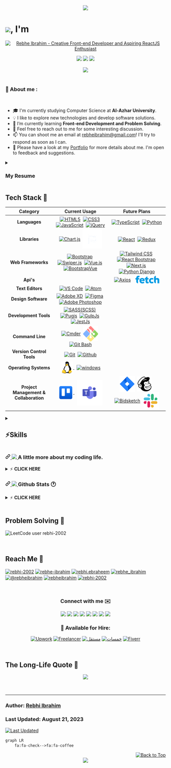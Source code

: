 <div align="center">
  <img src="https://capsule-render.vercel.app/api?type=waving&color=gradient&height=280&section=header&text=Hi%20there%20%F0%9F%91%8B&fontSize=90"></img>
</div>
<h1><img width="30" src="https://c.tenor.com/nebZyl8oN7IAAAAi/wave-hello.gif" />, I'm </h1>
<p align="center">
  <a href="https://github.com/rebhi-2002?tab=repositories" align="center">
    <img src="https://readme-typing-svg.herokuapp.com/?lines=Rebhe+Ibrahim;Creative+Front-end+Developer;Aspiring+ReactJS+Enthusiast;Always+Exploring+New+Technologies;&font=Fira%20Code&center=true&width=680&height=45&color=007ACC&vCenter=true&size=28&pause=1000" alt="Rebhe Ibrahim - Creative Front-end Developer and Aspiring ReactJS Enthusiast" />
  </a>
</p>

<!--
<h1 align="center" dir="auto"><a id="user-content--howdy-im-sy-rashid" class="anchor" aria-hidden="true" href="#-howdy-im-sy-rashid"><svg class="octicon octicon-link" viewBox="0 0 16 16" version="1.1" width="16" height="16" aria-hidden="true"><path fill-rule="evenodd" d="M7.775 3.275a.75.75 0 001.06 1.06l1.25-1.25a2 2 0 112.83 2.83l-2.5 2.5a2 2 0 01-2.83 0 .75.75 0 00-1.06 1.06 3.5 3.5 0 004.95 0l2.5-2.5a3.5 3.5 0 00-4.95-4.95l-1.25 1.25zm-4.69 9.64a2 2 0 010-2.83l2.5-2.5a2 2 0 012.83 0 .75.75 0 001.06-1.06 3.5 3.5 0 00-4.95 0l-2.5 2.5a3.5 3.5 0 004.95 4.95l1.25-1.25a.75.75 0 00-1.06-1.06l-1.25 1.25a2 2 0 01-2.83 0z"></path></svg></a><g-emoji class="g-emoji" alias="cowboy_hat_face" fallback-src="https://github.githubassets.com/images/icons/emoji/unicode/1f920.png"></g-emoji> Hi, I'm Rebhe Ibrahim 👋</h1>
-->

<div align="center">
  <img src="https://img.shields.io/github/watchers/rebhi-2002/rebhi-2002.svg" />
  <img src="https://img.shields.io/github/stars/rebhi-2002/rebhi-2002.svg" />
  <img src="https://img.shields.io/github/followers/rebhi-2002.svg?style=social&label=Follow&maxAge=259200" />
  <br /><br />
  <img src="https://github-profile-trophy.vercel.app/?username=rebhi-2002&ryo-ma&theme=onedark" />
</div>
<br />

<h3>🔎 About me :</h3><br>

- 🎓 I'm currently studying Computer Science at **Al-Azhar University**.
- 💡 I like to explore new technologies and develop software solutions.
- 🌱 I’m currently learning **Front-end Development and Problem Solving**.
- 💬 Feel free to reach out to me for some interesting discussion.
- 📫 You can shoot me an email at rebheibrahim@gmail.com! I'll try to respond as soon as I can.
- 📄 Please have a look at my [Portfolio](https://rebhi-2002.github.io/Rebhe-Portfolio/) for more details about me. I'm open to feedback and suggestions.

<details>
<summary><h3>My Resume</h3></summary>

# Rehbe Ibrahim

<kbd>![Profile Picture](https://avatars.githubusercontent.com/u/113286656?v=4)</kbd>

## Contact Information

- **Email**: rebheibrahim@email.com
- **Phone**: +972 59-752-3575
- **LinkedIn**: [linkedin.com/in/RebheIbrahim](https://www.linkedin.com/in/rebhe-ibrahim-451504244)
- **GitHub**: [github.com/rebhi-2002](https://github.com/rebhi-2002)

## Summary

Passionate and results-driven web developer with 2+ years of experience in designing and building responsive web applications. Proficient in front-end technologies, including HTML5, CSS3, and JavaScript. Proven track record of collaborating effectively in cross-functional teams to deliver high-quality projects.

## Work Experience

### Senior Front-End Developer

**Big Web Solutions** - Palestine, Gaza - October 2022 to Present

- Currently learning React and working towards building proficiency in the framework.
- Implementing best practices for performance optimization, resulting in a 40% improvement in load times.
- Collaborating with UX designers to create visually stunning and user-friendly interfaces.

### Web Developer

**Creative Design Studio** - Palestine, Gaza - October 2021 to October 2022

- Developed and maintained client websites, ensuring their functionality and responsiveness.
- Worked closely with clients to gather requirements and translate them into technical solutions.
- Conducted regular code reviews to ensure code quality and adherence to best practices.

## Education

- **Bachelor of Computer Science**
  - _Al-Azhar University-Gaza_ - 2024

## Skills

- **Front-End Technologies**: HTML5, CSS3, JavaScript (ES6+), React, Vue.js
- **Responsive Design**: Bootstrap, Media Queries
- **Version Control**: Git, GitHub
- **Testing Frameworks**: Jest
- **Problem Solving**: Strong analytical and creative problem-solving skills
- **Teamwork**: Effective communication and collaboration with cross-functional teams

## Projects

### Portfolio Website

- Designed and developed a portfolio website to showcase my work and skills.
- Technologies: HTML, CSS, JavaScript

## Languages

- **Arabic**: Native or Bilingual
- **English**: Conversational

## Hobbies

- Hiking
- Photography
- Watching Movies, Playing Games

## References

Available upon request.

<!-- <img align="center" width="350" src="https://raw.githubusercontent.com/rebhi-2002/rebhi-2002/main/images/coding.gif" alt="Coding_GIF" /> -->

</details>

## Tech Stack 🔮

<table align="center">
  <thead>
    <tr>
      <th><strong>Category</strong></th>
      <th><strong>Current Usage</strong></th>
      <th><strong>Future Plans</strong></th>
    </tr>
  </thead>
  <tbody>
    <tr align="center">
      <td><strong>Languages</strong></td>
      <td>
        <a
          href="https://developer.mozilla.org/en-US/docs/Glossary/HTML5"
          target="_blank"
          ><img
            align="center"
            src="https://skillicons.dev/icons?i=html"
            alt="HTML5" /></a
        >&nbsp;
        <a
          href="https://developer.mozilla.org/en-US/docs/Web/CSS"
          target="_blank"
          ><img
            align="center"
            src="https://skillicons.dev/icons?i=css"
            alt="CSS3" /></a
        >&nbsp;
        <a
          href="https://developer.mozilla.org/en-US/docs/Web/JavaScript"
          target="_blank"
          ><img
            align="center"
            src="https://skillicons.dev/icons?i=js"
            alt="JavaScript" /></a
        >&nbsp;
        <a href="https://jquery.com" target="_blank"
          ><img
            align="center"
            src="https://skillicons.dev/icons?i=jquery"
            alt="jQuery" /></a
        >
      </td>
      <td>
        <a href="https://www.typescriptlang.org" target="_blank"
          ><img
            align="center"
            src="https://skillicons.dev/icons?i=typescript"
            alt="TypeScript" /></a
        >&nbsp;
        <a href="https://www.python.org" target="_blank"
          ><img
            align="center"
            src="https://skillicons.dev/icons?i=python"
            alt="Python" /></a
        >
      </td>
    </tr>
    <tr align="center">
      <td><strong>Libraries</strong></td>
      <td>
        <a href="https://www.chartjs.org" target="_blank"
          ><img
            align="center"
            width="48"
            src="https://avatars.githubusercontent.com/u/10342521?s=200&v=4"
            alt="Chart.js" /></a
        >&nbsp;
        <a href="https://fontawesome.com" target="_blank"
          ><img
            align="center"
            width="60"
            src="https://raw.githubusercontent.com/rebhi-2002/rebhi-2002/main/images/1505683.png"
            alt="fontawesome" /></a
        >
      </td>
      <td>
        <a href="https://react.dev" target="_blank"
          ><img
            align="center"
            src="https://skillicons.dev/icons?i=react"
            alt="React" /></a
        >&nbsp;
        <a href="https://redux.js.org" target="_blank"
          ><img
            align="center"
            src="https://skillicons.dev/icons?i=redux"
            alt="Redux" /></a
        >
      </td>
    </tr>
    <tr align="center">
      <td><strong>Web Frameworks</strong></td>
      <td>
        <a href="https://getbootstrap.com" target="_blank"
          ><img
            align="center"
            align="center"
            src="https://skillicons.dev/icons?i=bootstrap"
            alt="Bootstrap" /></a
        >&nbsp;
        <a href="https://swiperjs.com" target="_blank"
          ><img
            align="center"
            width="46"
            align="center"
            src="https://swiperjs.com/images/swiper-logo.svg"
            alt="Swiper.js" /></a
        >&nbsp;
        <a href="https://vuejs.org" target="_blank"
          ><img
            align="center"
            src="https://skillicons.dev/icons?i=vuejs"
            alt="Vue.js" /></a
        >&nbsp;
        <!--<a href="https://vuejs.org" target="_blank"><img align="center" width="60" align="center" src="https://avatars.githubusercontent.com/u/6128107?s=200&v=4" alt="Vue.js" /></a>&nbsp;-->
        <a href="https://bootstrap-vue.org" target="_blank"
          ><img
            align="center"
            width="46"
            align="center"
            src="https://avatars.githubusercontent.com/u/22965283?s=200&v=4"
            alt="BootstrapVue" /></a
        >
      </td>
      <td>
        <a href="https://tailwindcss.com" target="_blank"
          ><img
            align="center"
            width="60"
            align="center"
            src="https://avatars.githubusercontent.com/u/67109815?s=200&v=4"
            alt="Tailwind CSS" /></a
        >&nbsp;
        <a href="https://react-bootstrap.netlify.app" target="_blank"
          ><img
            align="center"
            width="48"
            align="center"
            src="https://avatars.githubusercontent.com/u/6853419?s=200&v=4"
            alt="React Bootstrap" /></a
        >&nbsp;
        <a href="https://nextjs.org" target="_blank"
          ><img
            align="center"
            align="center"
            src="https://skillicons.dev/icons?i=nextjs"
            alt="Next.js" /></a
        >&nbsp;
        <a href="https://www.djangoproject.com" target="_blank"
          ><img
            align="center"
            align="center"
            src="https://skillicons.dev/icons?i=django"
            alt="Python Django" /></a
        >
      </td>
    </tr>
    <tr align="center">
      <td><strong>Api's</strong></td>
      <td></td>
      <td>
        <a href="https://axios-http.com" target="_blank"
          ><img
            align="center"
            width="100"
            src="https://axios-http.com/assets/logo.svg"
            alt="Axios" /></a
        >&nbsp;&nbsp;&nbsp;
        <a
          href="https://developer.mozilla.org/en-US/docs/Web/API/Fetch_API"
          target="_blank"
          ><img
            align="center"
            width="75"
            src="https://raw.githubusercontent.com/rebhi-2002/rebhi-2002/main/images/fetch.png"
            alt="Fetch_API" /></a
        >
      </td>
    </tr>
    <tr align="center">
      <td><strong>Text Editors</strong></td>
      <td>
        <a href="https://code.visualstudio.com" target="_blank"
          ><img
            align="center"
            src="https://skillicons.dev/icons?i=vscode"
            alt="VS Code" /></a
        >&nbsp;
        <a href="https://github.blog/2022-06-08-sunsetting-atom" target="_blank"
          ><img
            align="center"
            src="https://skillicons.dev/icons?i=atom"
            alt="Atom" /></a
        >
      </td>
      <td></td>
    </tr>
    <tr align="center">
      <td><strong>Design Software</strong></td>
      <td>
        <a href="https://helpx.adobe.com/support/xd.html" target="_blank"
          ><img
            align="center"
            src="https://skillicons.dev/icons?i=xd"
            alt="Adobe XD" /></a
        >&nbsp;
        <a href="https://www.figma.com" target="_blank"
          ><img
            align="center"
            src="https://skillicons.dev/icons?i=figma"
            alt="Figma" /></a
        >&nbsp;
        <a href="https://helpx.adobe.com/support/photoshop.html" target="_blank"
          ><img
            align="center"
            src="https://skillicons.dev/icons?i=photoshop"
            alt="Adobe Photoshop" /></a
        >
      </td>
      <td></td>
    </tr>
    <tr align="center">
      <td><strong>Development Tools</strong></td>
      <td>
        <a href="https://sass-lang.com" target="_blank"
          ><img
            align="center"
            src="https://skillicons.dev/icons?i=sass"
            alt="SASS(SCSS)" /></a
        >&nbsp;
        <a href="https://pugjs.org/api/getting-started.html" target="_blank"
          ><img
            align="center"
            src="https://skillicons.dev/icons?i=pug"
            alt="Pugjs" /></a
        >&nbsp;
        <a href="https://gulpjs.com" target="_blank"
          ><img
            align="center"
            src="https://skillicons.dev/icons?i=gulp"
            alt="GulpJs" /></a
        >&nbsp;
        <a href="https://jestjs.io" target="_blank"
          ><img
            align="center"
            src="https://skillicons.dev/icons?i=jest"
            alt="JestJs" /></a
        >
      </td>
      <td></td>
    </tr>
    <tr align="center">
      <td><strong>Command Line</strong></td>
      <td>
        <a href="https://cmder.app" target="_blank"
          ><img
            align="center"
            src="https://raw.githubusercontent.com/cmderdev/cmder/master/icons/icon_48_green.png"
            alt="Cmder" /></a
        >&nbsp;
        <a href="https://git-scm.com" target="_blank"
          ><img
            align="center"
            width="48"
            height="48"
            src="https://raw.githubusercontent.com/rebhi-2002/rebhi-2002/main/images/git-bash.png"
            alt="Git Bash" /></a
        >&nbsp;
        <a href="https://git-scm.com" target="_blank"
          ><img
            align="center"
            src="https://skillicons.dev/icons?i=bash"
            alt="Git Bash" /></a
        >
        <!-- <svg height="2419" viewBox="31.98258924 32.28452272 135.54499681 132.49547728" width="2500" xmlns="http://www.w3.org/2000/svg"><path d="m95.72 81.45v12.55l-30.11-30.1 10-10 15.19 15.2a9.75 9.75 0 0 0 -.61 3.43 9.91 9.91 0 0 0 5.53 8.92zm9.23 1.81 4.68 4.68-4.68 4.69zm28.64-19.26-18.09 18.07-6.09-6.07a9.83 9.83 0 0 0 .54-4.67 10 10 0 0 0 -9.39-8.68 9.64 9.64 0 0 0 -3.89.6l-15.2-15.25 12.88-12.84a7.36 7.36 0 0 1 10.42 0z" fill="#ff8080"/><path d="m89.74 105.53-27.36 27.36-27.15-26.89a8.49 8.49 0 0 1 .09-11.86l28-28 26.42 26.51a9.12 9.12 0 0 1 0 12.88z" fill="#80b3ff"/><path d="m105 108.79v11.49a9.46 9.46 0 0 1 4.46 9.88 9.32 9.32 0 0 1 -7.42 7.53 9.47 9.47 0 0 1 -6.32-17.69v-12.7a1 1 0 0 0 -1.63-.68l-28.67 28.66 29.5 29.5a7.33 7.33 0 0 0 10.36 0l27.83-27.78z" fill="#ffe680"/><path d="m163.54 107.45-26.54 26.55-28.58-28.58a8.56 8.56 0 0 1 0-12.1l3.29-3.32 7.29 7.27a9.92 9.92 0 1 0 5.88-5.88l-7.25-7.24 18.54-18.53 27.37 27.38a10.19 10.19 0 0 1 0 14.45z" fill="#8dd35f"/></svg> -->
      </td>
      <td></td>
    </tr>
    <tr align="center">
      <td><strong>Version Control Tools</strong></td>
      <td>
        <a href="https://git-scm.com" target="_blank"
          ><img
            align="center"
            src="https://skillicons.dev/icons?i=git"
            alt="Git" /></a
        >&nbsp;
        <a href="https://github.com" target="_blank"
          ><img
            align="center"
            src="https://skillicons.dev/icons?i=github"
            alt="Github" /></a
        >
      </td>
      <td></td>
    </tr>
    <tr align="center">
      <td><strong>Operating Systems</strong></td>
      <td>
        <a href="https://www.linux.org/" target="_blank" rel="noreferrer">
          <img
            align="center"
            src="https://raw.githubusercontent.com/devicons/devicon/master/icons/linux/linux-original.svg"
            alt="linux"
            width="40"
            height="40"
          /> </a
        >&nbsp;
        <a href="https://www.microsoft.com/en-us/windows" target="_blank"
          ><img
            align="center"
            src="https://upload.wikimedia.org/wikipedia/commons/4/44/Microsoft_logo.svg"
            alt="windows"
            width="40"
            height="40" /></a
        >
      </td>
      <td></td>
    </tr>
    <tr align="center">
      <td><strong>Project Management & Collaboration</strong></td>
      <td>
        <a href="https://trello.com" target="_blank">
          <img
            align="center"
            width="46"
            src="https://raw.githubusercontent.com/rebhi-2002/rebhi-2002/main/images/2282472048054_9a51d280179d828b3ad7_512.png"
            alt="Trello" />
        </a>&nbsp;
        <a href="https://www.microsoft.com/en-us/microsoft-teams/group-chat-software" target="_blank">
          <img
            align="center"
            width="80"
            src="https://raw.githubusercontent.com/rebhi-2002/rebhi-2002/main/images/MicrosoftTeams.png"
            alt="Microsoft Teams" /></a
        >
      </td>
      <td>
        <a href="https://www.atlassian.com/software/jira" target="_blank"
          ><img
            align="center"
            width="48"
            src="https://raw.githubusercontent.com/rebhi-2002/rebhi-2002/main/images/jira-software-logo-jira-logo-hd-png.webp"
            alt="Jira" /></a
        >&nbsp;
        <a href="https://mailchimp.com" target="_blank"
          ><img
            align="center"
            width="46"
            src="https://raw.githubusercontent.com/rebhi-2002/rebhi-2002/main/images/photo_2023-08-18_18-50-08.jpg"
            alt="Mailchimp" /></a
        >&nbsp;&nbsp;
        <a href="https://www.bidsketch.com" target="_blank"
          ><img
            align="center"
            width="90"
            src="https://www.bidsketch.com/images/marketing/v2/bidsketch-logo-large-reverse.svg"
            alt="Bidsketch" /></a
        >&nbsp;&nbsp;
        <a href="https://slack.com" target="_blank"
          ><img
            align="center"
            width="48"
            src="https://raw.githubusercontent.com/rebhi-2002/rebhi-2002/main/images/slack.png"
            alt="Slack" /></a
        >
      </td>
    </tr>
  </tbody>
</table>

<details>
<summary><h2>⚡Skills</h2></summary>
<div align="left">

### Programming Languages:

- In-depth knowledge of HTML5, CSS3, and JavaScript (including ES6+).
- Proficient in building responsive and interactive web pages with a strong foundation in front-end technologies.

### Frameworks:

- Experienced in utilizing Bootstrap for creating modern and responsive web interfaces.
- Familiar with Vue.js for building dynamic and efficient user interfaces.
- Skilled in using testing frameworks like Jest for ensuring code quality.

### Text Editors & Design Tools:

- Proficient in using industry-standard tools such as VS Code and Atom for coding.
- Skilled in creating UI/UX prototypes with Adobe XD and Figma.
- Capable of enhancing images with Adobe Photoshop to achieve the desired visual impact.

### Future Learning:

- Eager to expand skills with upcoming technologies.
- Looking forward to diving into the world of React and Next.js for building powerful front-end applications.
- Excited to explore the versatility of Python and Django for backend development.
- Planning to master Git and GitHub for effective version control.
</div>

<div align="right">
  <img align="center" width="170" src="https://github.com/rebhi-2002/rebhi-2002/assets/113286656/adf9d508-048f-4a13-bc91-208195ab5ca8" alt="🧑‍💻 WebDeveloperMycrxnGIF">
</div>
</details>

<h3 dir="auto">
  <a id="user-content--a-little-more-about-me" class="anchor" aria-hidden="true" href="#-a-little-more-about-me">
    <svg class="octicon octicon-link" viewBox="0 0 16 16" version="1.1" width="16" height="16" aria-hidden="true">
      <path fill-rule="evenodd" d="M7.775 3.275a.75.75 0 001.06 1.06l1.25-1.25a2 2 0 112.83 2.83l-2.5 2.5a2 2 0 01-2.83 0 .75.75 0 00-1.06 1.06 3.5 3.5 0 004.95 0l2.5-2.5a3.5 3.5 0 00-4.95-4.95l-1.25 1.25zm-4.69 9.64a2 2 0 010-2.83l2.5-2.5a2 2 0 012.83 0 .75.75 0 001.06-1.06 3.5 3.5 0 00-4.95 0l-2.5 2.5a3.5 3.5 0 004.95 4.95l1.25-1.25a.75.75 0 00-1.06-1.06l-1.25 1.25a2 2 0 01-2.83 0z">
      </path>
    </svg>
  </a>
  <a target="_blank" rel="noopener noreferrer" href="https://camo.githubusercontent.com/be37cdc8f930300096c506ad4574eaae977c48fbb2705cfcb92f4eeab8282c7a/68747470733a2f2f6d656469612e67697068792e636f6d2f6d656469612f56674344417a634b767352364f4d307557672f67697068792e676966">
    <img src="https://camo.githubusercontent.com/be37cdc8f930300096c506ad4574eaae977c48fbb2705cfcb92f4eeab8282c7a/68747470733a2f2f6d656469612e67697068792e636f6d2f6d656469612f56674344417a634b767352364f4d307557672f67697068792e676966" width="50" data-canonical-src="https://media.giphy.com/media/VgCDAzcKvsR6OM0uWg/giphy.gif" style="max-width: 100%;">
  </a> A little more about my coding life.
</h3>

<details>
  <summary>
    <g-emoji class="g-emoji" alias="zap" fallback-src="https://github.githubassets.com/images/icons/emoji/unicode/26a1.png">⚡️
    </g-emoji>
    <strong>CLICK HERE</strong>
  </summary>

  <br>

  <article class="markdown-body entry-content container-lg f5" itemprop="text">
    <div class="highlight highlight-source-shell position-relative overflow-auto">
      <pre><span class="pl-k">&gt;</span> neofetch</pre>
      <div class="zeroclipboard-container position-absolute right-0 top-0">
      <clipboard-copy aria-label="Copy" class="ClipboardButton btn js-clipboard-copy m-2 p-0 tooltipped-no-delay" data-copy-feedback="Copied!" data-tooltip-direction="w" value="> neofetch" tabindex="0" role="button" style="display: inherit;">
        <svg aria-hidden="true" height="16" viewBox="0 0 16 16" version="1.1" width="16" data-view-component="true" class="octicon octicon-copy js-clipboard-copy-icon m-2">
          <path fill-rule="evenodd" d="M0 6.75C0 5.784.784 5 1.75 5h1.5a.75.75 0 010 1.5h-1.5a.25.25 0 00-.25.25v7.5c0 .138.112.25.25.25h7.5a.25.25 0 00.25-.25v-1.5a.75.75 0 011.5 0v1.5A1.75 1.75 0 019.25 16h-7.5A1.75 1.75 0 010 14.25v-7.5z">
          </path>
          <path fill-rule="evenodd" d="M5 1.75C5 .784 5.784 0 6.75 0h7.5C15.216 0 16 .784 16 1.75v7.5A1.75 1.75 0 0114.25 11h-7.5A1.75 1.75 0 015 9.25v-7.5zm1.75-.25a.25.25 0 00-.25.25v7.5c0 .138.112.25.25.25h7.5a.25.25 0 00.25-.25v-7.5a.25.25 0 00-.25-.25h-7.5z"></path>
        </svg>
        <svg aria-hidden="true" height="16" viewBox="0 0 16 16" version="1.1" width="16" data-view-component="true" class="octicon octicon-check js-clipboard-check-icon color-fg-success d-none m-2">
          <path fill-rule="evenodd" d="M13.78 4.22a.75.75 0 010 1.06l-7.25 7.25a.75.75 0 01-1.06 0L2.22 9.28a.75.75 0 011.06-1.06L6 10.94l6.72-6.72a.75.75 0 011.06 0z">
          </path>
        </svg>
      </clipboard-copy>
    </div>
  </div>

  <div class="highlight highlight-source-cs position-relative overflow-auto">
  <pre><span class="pl-smi">rebhi-2002@github</span>
<span class="pl-k">------------------------</span><span class="pl-k">-</span>
  <span class="pl-en">🤖 OS</span>: <span class="pl-smi">Windows</span><span class="pl-smi">x86_64</span>
  <span class="pl-en">🤷‍♂️ Pronouns</span>: <span class="pl-smi">He</span><span class="pl-k">/</span><span class="pl-smi">Him</span>
  <span class="pl-en">🗺️ Location</span>: <span class="pl-smi">Palestine</span>, <span class="pl-smi">Gaza</span>
  <span class="pl-en">🔥 Frameworks</span>: <span class="pl-smi">Vue.js</span>
  <span class="pl-en">🧑‍💻 Languages & Skils</span>: <span class="pl-smi">C</span>, <span class="pl-smi">Java</span>,
                  <span class="pl-smi">HTML5</span>, <span class="pl-smi">CSS3</span>,
                  <span class="pl-smi">JavaScript</span>, <span class="pl-smi">ChartJs</span>,
                  <span class="pl-smi">jQuery</span>, <span class="pl-smi">Bootstrap</span>,
                  <span class="pl-smi">SCSS</span>, <span class="pl-smi">Python</span>
  <span class="pl-en">🥅 2022 Goals: </span><span class="pl-smi"><strong>Learn more about web</strong></span>
  <span class="pl-en">⚡ Hobbies</span>: <span class="pl-smi">Learning New Things</span>, <span class="pl-smi">Gaming</span>
  <span class="pl-en">📧 Email</span>: <span class="pl-smi">rebheibrahim@gmail.com</span></pre>
  </div>

  <div class="zeroclipboard-container position-absolute right-0 top-0">
    <clipboard-copy aria-label="Copy" class="ClipboardButton btn js-clipboard-copy m-2 p-0 tooltipped-no-delay" data-copy-feedback="Copied!" data-tooltip-direction="w" value="pgsohail@github" tabindex="0" role="button" style="display: inherit;">
      <svg aria-hidden="true" height="16" viewBox="0 0 16 16" version="1.1" width="16" data-view-component="true" class="octicon octicon-copy js-clipboard-copy-icon m-2">
        <path fill-rule="evenodd" d="M0 6.75C0 5.784.784 5 1.75 5h1.5a.75.75 0 010 1.5h-1.5a.25.25 0 00-.25.25v7.5c0 .138.112.25.25.25h7.5a.25.25 0 00.25-.25v-1.5a.75.75 0 011.5 0v1.5A1.75 1.75 0 019.25 16h-7.5A1.75 1.75 0 010 14.25v-7.5z">
        </path>
        <path fill-rule="evenodd" d="M5 1.75C5 .784 5.784 0 6.75 0h7.5C15.216 0 16 .784 16 1.75v7.5A1.75 1.75 0 0114.25 11h-7.5A1.75 1.75 0 015 9.25v-7.5zm1.75-.25a.25.25 0 00-.25.25v7.5c0 .138.112.25.25.25h7.5a.25.25 0 00.25-.25v-7.5a.25.25 0 00-.25-.25h-7.5z">
        </path>
      </svg>
      <svg aria-hidden="true" height="16" viewBox="0 0 16 16" version="1.1" width="16" data-view-component="true" class="octicon octicon-check js-clipboard-check-icon color-fg-success m-2 d-none">
        <path fill-rule="evenodd" d="M13.78 4.22a.75.75 0 010 1.06l-7.25 7.25a.75.75 0 01-1.06 0L2.22 9.28a.75.75 0 011.06-1.06L6 10.94l6.72-6.72a.75.75 0 011.06 0z">
        </path>
      </svg>
    </clipboard-copy>
    </div>
  </div>
<br />

  <p align="center" dir="auto">
    <img src="https://img.shields.io/badge/HTML5-E34F26?style=for-the-badge&amp;logo=html5&amp;logoColor=white" alt="HTML5 Badge">
    <img src="https://img.shields.io/badge/CSS3-1572B6?style=for-the-badge&amp;logo=css3&amp;logoColor=white" alt="CSS3 Badge">
    <img src="https://img.shields.io/badge/jQuery-0769AD?style=for-the-badge&amp;logo=jquery&amp;logoColor=white" alt="jQuery Badge">
    <img src="https://img.shields.io/badge/JavaScript-F7DF1E?style=for-the-badge&amp;logo=javascript&amp;logoColor=black" alt="JavaScript Badge">
    <img src="https://img.shields.io/badge/Bootstrap-7952B3?style=for-the-badge&amp;logo=bootstrap&amp;logoColor=white" alt="Bootstrap Badge">
    <img src="https://img.shields.io/badge/Sass-CC6699?style=for-the-badge&amp;logo=sass&amp;logoColor=white" alt="SASS Badge">
    <img src="https://img.shields.io/badge/MySQL-4479A1?style=for-the-badge&amp;logo=mysql&amp;logoColor=white" alt="MySQL Badge">
    <img src="https://img.shields.io/badge/React-61DAFB?style=for-the-badge&amp;logo=react&amp;logoColor=black" alt="React Badge">
    <img src="https://img.shields.io/badge/Python-3776AB?style=for-the-badge&amp;logo=python&amp;logoColor=white" alt="Python Badge">
    <img src="https://img.shields.io/badge/Django-092E20?style=for-the-badge&amp;logo=django&amp;logoColor=white" alt="Django Badge">
    <img src="https://img.shields.io/badge/C-00599C?style=for-the-badge&amp;logo=c&amp;logoColor=white" alt="C Badge">
    <img src="https://img.shields.io/badge/Java-007396?style=for-the-badge&amp;logo=java&amp;logoColor=white" alt="Java Badge">
    <img src="https://img.shields.io/badge/Tailwind%20CSS-38B2AC?style=for-the-badge&amp;logo=tailwind-css&amp;logoColor=white" alt="Tailwind CSS Badge">
    <img src="https://img.shields.io/badge/TypeScript-3178C6?style=for-the-badge&amp;logo=typescript&amp;logoColor=white" alt="TypeScript Badge">
    <img src="https://img.shields.io/badge/Webpack-8DD6F9?style=for-the-badge&amp;logo=webpack&amp;logoColor=black" alt="Webpack Badge">
    <img src="https://img.shields.io/badge/Figma-F24E1E?style=for-the-badge&amp;logo=figma&amp;logoColor=white" alt="Figma Badge">
    <img src="https://img.shields.io/badge/Adobe%20Photoshop-31A8FF?style=for-the-badge&amp;logo=adobe%20photoshop&amp;logoColor=white" alt="Adobe Photoshop Badge">
    <img src="https://img.shields.io/badge/Adobe%20Illustrator-FF9A00?style=for-the-badge&amp;logo=adobe%20illustrator&amp;logoColor=white" alt="Adobe Illustrator Badge">
    <img src="https://img.shields.io/badge/Canva-00C4CC?style=for-the-badge&amp;logo=canva&amp;logoColor=white" alt="Canva Badge">
    <img src="https://img.shields.io/badge/Marvel-E44D27?style=for-the-badge&amp;logo=marvel&amp;logoColor=white" alt="Marvel Badge">
    <img src="https://img.shields.io/badge/InVision-FF3366?style=for-the-badge&amp;logo=invision&amp;logoColor=white" alt="InVision Badge">
    <img src="https://img.shields.io/badge/Sketch-F7B500?style=for-the-badge&amp;logo=sketch&amp;logoColor=white" alt="Sketch Badge">
    <img src="https://img.shields.io/badge/Visual%20Studio%20Code-007ACC?style=for-the-badge&amp;logo=visual%20studio%20code&amp;logoColor=white" alt="Visual Studio Code Badge">
    <img src="https://img.shields.io/badge/Atom-66595C?style=for-the-badge&amp;logo=atom&amp;logoColor=white" alt="Atom Badge">
    <img src="https://img.shields.io/badge/GitHub-181717?style=for-the-badge&amp;logo=github&amp;logoColor=white" alt="GitHub Badge">
    <img src="https://img.shields.io/badge/Git-F05032?style=for-the-badge&amp;logo=git&amp;logoColor=white" alt="Git Badge">
    <img src="https://img.shields.io/badge/IntelliJ%20IDEA-000000?style=for-the-badge&amp;logo=intellij%20idea&amp;logoColor=white" alt="IntelliJ IDEA Badge">
    <img src="https://img.shields.io/badge/Eclipse%20IDE-2C2255?style=for-the-badge&amp;logo=eclipse%20ide&amp;logoColor=white" alt="Eclipse IDE Badge">
    <img src="https://img.shields.io/badge/NetBeans%20IDE-1B6AC6?style=for-the-badge&amp;logo=apache%20netbeans%20ide&amp;logoColor=white" alt="NetBeans IDE Badge">
    <img src="https://img.shields.io/badge/PyCharm-000000?style=for-the-badge&amp;logo=pycharm&amp;logoColor=white" alt="PyCharm Badge">
    <img src="https://img.shields.io/badge/Sublime%20Text-FF9800?style=for-the-badge&amp;logo=sublime%20text&amp;logoColor=white" alt="Sublime Text Badge">
  </p>
  </article>
</details>

<h3 dir="auto">
  <a id="user-content--a-little-more-about-me" class="anchor" aria-hidden="true" href="#-a-little-more-about-me">
    <svg class="octicon octicon-link" viewBox="0 0 16 16" version="1.1" width="16" height="16" aria-hidden="true">
      <path fill-rule="evenodd" d="M7.775 3.275a.75.75 0 001.06 1.06l1.25-1.25a2 2 0 112.83 2.83l-2.5 2.5a2 2 0 01-2.83 0 .75.75 0 00-1.06 1.06 3.5 3.5 0 004.95 0l2.5-2.5a3.5 3.5 0 00-4.95-4.95l-1.25 1.25zm-4.69 9.64a2 2 0 010-2.83l2.5-2.5a2 2 0 012.83 0 .75.75 0 001.06-1.06 3.5 3.5 0 00-4.95 0l-2.5 2.5a3.5 3.5 0 004.95 4.95l1.25-1.25a.75.75 0 00-1.06-1.06l-1.25 1.25a2 2 0 01-2.83 0z">
      </path>
    </svg>
  </a>
  <a target="_blank" rel="noopener noreferrer" href="https://camo.githubusercontent.com/be37cdc8f930300096c506ad4574eaae977c48fbb2705cfcb92f4eeab8282c7a/68747470733a2f2f6d656469612e67697068792e636f6d2f6d656469612f56674344417a634b767352364f4d307557672f67697068792e676966">
    <img src="https://camo.githubusercontent.com/be37cdc8f930300096c506ad4574eaae977c48fbb2705cfcb92f4eeab8282c7a/68747470733a2f2f6d656469612e67697068792e636f6d2f6d656469612f56674344417a634b767352364f4d307557672f67697068792e676966" width="50" data-canonical-src="https://media.giphy.com/media/VgCDAzcKvsR6OM0uWg/giphy.gif" style="max-width: 100%;">
  </a> Github Stats 🕐
</h3>

<details>
  <summary>
    <g-emoji class="g-emoji" alias="zap" fallback-src="https://github.githubassets.com/images/icons/emoji/unicode/26a1.png">⚡️
    </g-emoji>
    <strong>CLICK HERE</strong>
  </summary>
  <br>
  <p align="left">
    <img src="https://komarev.com/ghpvc/?username=rebhi-2002&label=Profile%20views&color=0e75b6&style=flat" alt="rebhi-2002" />
  </p>
  <h3>Activity <img width="40" src="https://c.tenor.com/dWMRNxW7Ti4AAAAi/iota-tanglevision.gif" /></h3>
  <p align="center">
    <img align="center" src="https://github-readme-stats.vercel.app/api?username=rebhi-2002&show_icons=true&locale=en&theme=dark" alt="rebhi-2002" style="width:49%"/>
    <img align="center" src="https://github-readme-streak-stats.herokuapp.com/?user=rebhi-2002&theme=dark" alt="rebhi-2002" style="width:49%"/>
    <br /><br />
    <img align="center" src="https://github-readme-stats-eight-theta.vercel.app/api/top-langs/?username=rebhi-2002&layout=compact&langs_count=12&theme=dark" alt="rebhi-2002" style="width:49%" />
    <img align="center" src="https://github-readme-stats.vercel.app/api/top-langs/?username=rebhi-2002&layout=compact&theme=dark&count_private=true&hide_border=false" alt="Top Langs" style="width:49%"/>
    <br /><br />
    <!-- <kbd> -->
    <img align="center" src="https://github-profile-summary-cards.vercel.app/api/cards/repos-per-language?username=rebhi-2002&theme=github_dark" alt="Repos-per-language" style="width:49%"/>
    <img align="center" src="https://github-profile-summary-cards.vercel.app/api/cards/most-commit-language?username=rebhi-2002&theme=github_dark" alt="Most-Commit-Language" style="width:49%"/>
    <img align="center" src="https://github-profile-summary-cards.vercel.app/api/cards/stats?username=rebhi-2002&theme=github_dark" alt="Stats" style="width:49%"/>
    <img align="center" src="https://github-profile-summary-cards.vercel.app/api/cards/productive-time?username=rebhi-2002&theme=github_dark&utcOffset=3.00" alt="Productive-Time" style="width:49%"/>
    <!-- </kbd> -->
  </p>
  <h3>Contribution Graph <img width="40" src="https://c.tenor.com/8Bhx4_d52goAAAAi/mic-drop-busy-bee.gif" />
    <br /><br />
    <img align="center" src="https://github-profile-summary-cards.vercel.app/api/cards/profile-details?username=rebhi-2002&theme=github_dark" alt="GitHub Month Wise Contribution Graph" style="width:100%"/>
  </h3>
</details>

<br />

## Problem Solving 🧠

![LeetCode user rebhi-2002](https://img.shields.io/badge/dynamic/json?style=for-the-badge&labelColor=black&color=%23ffa116&label=Solved&query=solvedOverTotal&url=https%3A%2F%2Fleetcode-badge.vercel.app%2Fapi%2Fusers%2Frebhi-2002&logo=leetcode&logoColor=yellow)

<br />

## Reach Me 🔭

<p align="left">
  <a href="https://dev.to/rebhe2002" target="blank"><img align="center" src="https://raw.githubusercontent.com/rahuldkjain/github-profile-readme-generator/master/src/images/icons/Social/devto.svg" alt="rebhi-2002" height="30" width="40" /></a>
  <a href="https://linkedin.com/in/rebhe-ibrahim-451504244" target="blank"><img align="center" src="https://raw.githubusercontent.com/rahuldkjain/github-profile-readme-generator/master/src/images/icons/Social/linked-in-alt.svg" alt="rebhe-ibrahim" height="30" width="40" /></a>
  <a href="https://fb.com/rebhi.ebraheem" target="blank"><img align="center" src="https://raw.githubusercontent.com/rahuldkjain/github-profile-readme-generator/master/src/images/icons/Social/facebook.svg" alt="rebhi.ebraheem" height="30" width="40" /></a>
  <a href="https://instagram.com/rebhe_ibrahim" target="blank"><img align="center" src="https://raw.githubusercontent.com/rahuldkjain/github-profile-readme-generator/master/src/images/icons/Social/instagram.svg" alt="rebhe_ibrahim" height="30" width="40" /></a>
  <a href="https://medium.com/@rebheibrahim" target="blank"><img align="center" src="https://raw.githubusercontent.com/rahuldkjain/github-profile-readme-generator/master/src/images/icons/Social/medium.svg" alt="@rebheibrahim" height="30" width="40" /></a>
  <a href="https://codeforces.com/profile/rebheibrahim" target="blank"><img align="center" src="https://raw.githubusercontent.com/rahuldkjain/github-profile-readme-generator/master/src/images/icons/Social/codeforces.svg" alt="rebheibrahim" height="30" width="40" /></a>
  <a href="https://www.leetcode.com/rebhi-2002" target="blank"><img align="center" src="https://raw.githubusercontent.com/rahuldkjain/github-profile-readme-generator/master/src/images/icons/Social/leet-code.svg" alt="rebhi-2002" height="30" width="40" /></a>
</p>

<br />

<h3 align="center">Connect with me ✉️</h3>
<p align="center" dir="auto">
  <a href="https://wa.me/972597523575" target="_blank"><img src="https://img.shields.io/badge/WhatsApp-25D366?style=for-the-badge&logo=whatsapp&logoColor=white"/></a>
  <a href="https://t.me/rebhe2002" target="_blank"><img src="https://img.shields.io/badge/Telegram-2CA5E0?style=for-the-badge&logo=telegram&logoColor=white" /></a>
  <a href="https://www.facebook.com/rebhi.ebraheem" target="blank"><img src="https://img.shields.io/badge/Facebook-1877F2?style=for-the-badge&logo=facebook&logoColor=white" /></a>
  <a href="https://instagram.com/rebhe_ibrahim" target="blank"><img src="https://img.shields.io/badge/Instagram-E4405F?style=for-the-badge&logo=instagram&logoColor=white" /></a>
  <a href="https://twitter.com/" target="blank"><img src="https://img.shields.io/badge/twitter-1877F2?style=for-the-badge&logo=twitter&logoColor=white" /></a>
  <a href="https://www.linkedin.com/in/rebhe-ibrahim-451504244" target="_blank"><img src="https://img.shields.io/badge/LinkedIn-0077B5?style=for-the-badge&logo=linkedin&logoColor=white" /></a>
  <a href="https://github.com/rebhi-2002" target="_blank"><img src="https://img.shields.io/badge/GitHub-100000?style=for-the-badge&logo=github&logoColor=white" /></a>
  <a href="https://codepen.io/rebhe-2002" target="_blank"><img src="https://img.shields.io/badge/CodePen-000000?style=for-the-badge&logo=codepen&logoColor=white" /></a>
</p>

<h3 align="center">🤝 Available for Hire: </h3>
<p align="center" dir="auto">
  <a href="https://www.upwork.com/freelancers/~01be8254101d97cbb1" target="_blank"><img src="https://img.shields.io/badge/Upwork-6FDA44?style=for-the-badge&amp;logo=upwork&amp;logoColor=white" alt="Upwork"></a>
  <a href="https://www.freelancer.com/u/RebheIbrahim" target="_blank"><img src="https://img.shields.io/badge/Freelancer-29B2FE?style=for-the-badge&amp;logo=freelancer&amp;logoColor=white" alt="Freelancer"></a>
  <a href="https://mostaql.com/u/RebheIbrahim" target="_blank"><img src="https://img.shields.io/badge/%D9%85%D8%B3%D8%AA%D9%82%D9%84-FF5800?style=for-the-badge&amp;logo=%D9%85%D8%B3%D8%AA%D9%82%D9%84&amp;logoColor=white" alt="مستقل"></a>
  <a href="https://khamsat.com/user/rebheibrahim" target="_blank"><img src="https://img.shields.io/badge/%D8%AE%D9%85%D8%B3%D8%A7%D8%AA-FF8800?style=for-the-badge&amp;logo=%D8%AE%D9%85%D8%B3%D8%A7%D8%AA&amp;logoColor=white" alt="خمسات"></a>
  <a href="" target="_blank"><img src="https://img.shields.io/badge/Fiverr-1DBF73?style=for-the-badge&logo=fiverr&logoColor=white" alt="Fiverr"></a>
</p>

<br />

## The Long-Life Quote 🎈

<p align="center">
	<img src="https://www.azquotes.com/image-quotes/Quotation-Jim-Rohn-Happiness-is-not-by-chance-but-by-choice-34-56-56.jpg" />
</p>

<br />

---

<div align="center">

<div align="left">

### **Author**: [Rebhi Ibrahim](https://github.com/rebhi-2002)

### **Last Updated**: August 21, 2023

[![Last Updated](https://img.shields.io/github/last-commit/rebhi-2002/rebhi-2002?label=Last%20Updated&style=for-the-badge)](https://github.com/rebhi-2002/rebhi-2002)

```mermaid
graph LR
    fa:fa-check-->fa:fa-coffee
```

</div>

<!-- Back to TOP -->
<div align="right">
  <a href="#top">
    <img src="https://img.shields.io/static/v1?label=Back+to+Top&message=^&color=blue&style=flat-square" alt="Back to Top" style="transition: all 0.3s ease;" />
  </a>
</div>

</div>

<div align="center">
  <img src="https://capsule-render.vercel.app/api?type=waving&color=gradient&height=150&section=footer"></img>
</div>

<!--

**rebhi-2002/rebhi-2002** is a ✨ _special_ ✨ repository because its `README.md` (this file) appears on your GitHub profile.

Here are some ideas to get you started:

-->

<!--
# GitHub Stats

## GitHub Badges

[![GitHub last commit](https://img.shields.io/github/last-commit/rebhi-2002/rebhi-2002?label=Last%20Commit&style=for-the-badge)](https://github.com/rebhi-2002/rebhi-2002)
[![GitHub repo size](https://img.shields.io/github/repo-size/rebhi-2002/rebhi-2002?label=Repo%20Size&style=for-the-badge)](https://github.com/rebhi-2002/rebhi-2002)

## Commit and Issue Badges

[![GitHub activity](https://img.shields.io/github/commit-activity/y/rebhi-2002/rebhi-2002?style=for-the-badge)](https://github.com/rebhi-2002/rebhi-2002)
![GitHub commit activity](https://img.shields.io/github/commit-activity/m/rebhi-2002/rebhi-2002?style=for-the-badge)
![GitHub pull requests](https://img.shields.io/github/issues-pr/rebhi-2002/rebhi-2002?style=for-the-badge)

![GitHub issues](https://img.shields.io/github/issues-raw/rebhi-2002/rebhi-2002?style=for-the-badge)
![GitHub closed issues](https://img.shields.io/github/issues-closed-raw/rebhi-2002/rebhi-2002?style=for-the-badge)
[![GitHub issues](https://img.shields.io/github/issues/rebhi-2002/rebhi-2002?style=for-the-badge)](https://github.com/rebhi-2002/rebhi-2002/issues)
[![GitHub closed issues](https://img.shields.io/github/issues-closed/rebhi-2002/rebhi-2002?style=for-the-badge)](https://github.com/rebhi-2002/rebhi-2002/issues?q=is%3Aissue+is%3Aclosed)

## Code Coverage

![Code coverage](https://img.shields.io/badge/coverage-90%25-brightgreen?style=for-the-badge)

## GitHub Releases

![GitHub All Releases](https://img.shields.io/github/downloads/rebhi-2002/rebhi-2002/total?style=for-the-badge)
![GitHub release (latest by date)](https://img.shields.io/github/v/release/rebhi-2002/rebhi-2002?style=for-the-badge)
![GitHub release (latest by date)](https://img.shields.io/github/v/release/rebhi-2002/rebhi-2002?label=Latest%20Release&style=for-the-badge)
![GitHub release date](https://img.shields.io/github/release-date/rebhi-2002/rebhi-2002?style=for-the-badge)

## GitHub Repository Stats

[![GitHub top language](https://img.shields.io/github/languages/top/rebhi-2002/rebhi-2002?style=for-the-badge)](https://github.com/rebhi-2002/rebhi-2002)

![GitHub forks](https://img.shields.io/github/forks/rebhi-2002/rebhi-2002?style=for-the-badge)
[![GitHub stars](https://img.shields.io/github/stars/rebhi-2002/rebhi-2002?style=for-the-badge)](https://github.com/rebhi-2002/rebhi-2002/stargazers)

![GitHub last commit](https://img.shields.io/github/last-commit/rebhi-2002/rebhi-2002?style=for-the-badge)

[![GitHub repo status](https://img.shields.io/badge/repo%20status-open-brightgreen?style=for-the-badge)](https://github.com/rebhi-2002/rebhi-2002)

![GitHub contributors](https://img.shields.io/github/contributors/rebhi-2002/rebhi-2002?style=for-the-badge)

[![GitHub followers](https://img.shields.io/github/followers/rebhi-2002?style=for-the-badge)](https://github.com/rebhi-2002)
[![Twitter Follow](https://img.shields.io/twitter/follow/your-twitter-handle?style=for-the-badge)](https://twitter.com/your-twitter-handle)
[![Profile views](https://komarev.com/ghpvc/?username=rebhi-2002&style=for-the-badge)](https://github.com/rebhi-2002)
-->
